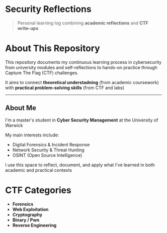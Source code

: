 # Security Reflections
> Personal learning log combining **academic reflections** and **CTF write-ups**


# About This Repository
This repository documents my continuous learning process in cybersecurity from university modules and self-reflections to hands-on practice through Capture The Flag (CTF) challenges.

It aims to connect **theoretical understadning** (from academic coursework)
with **practical problem-solving skills** (from CTF and labs)

---

## About Me
I'm a master's student in **Cyber Security Management** at the University of Warwick  

My main interests include: 
- Digital Forensics & Incident Response
- Network Security & Threat Hunting
- OSINT (Open Source Intelligence)

I use this space to reflect, document, and apply what I've learned in both academic and practical contexts


# CTF Categories 
- **Forensics**
- **Web Exploitation**
- **Cryptography**
- **Binary / Pwn**
- **Reverse Engineering**
